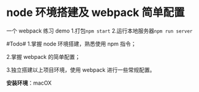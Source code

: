 # node 环境搭建及 webpack 简单配置

一个 webpack 练习 demo 1.打包`npm start` 2.运行本地服务器`npm run server`

#Todo# 1.掌握 node 环境搭建，熟悉使用 npm 指令；

2.掌握 webpack 的简单配置；

3.独立搭建以上项目环境，使用 webpack 进行一些常规配置。

**安装环境**：macOX
